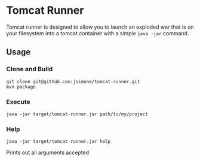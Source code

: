 # Tomcat Runner

Tomcat runner is designed to allow you to launch an exploded war that is on your filesystem into a tomcat container with a simple `java -jar` command.

## Usage

### Clone and Build

    git clone git@github.com:jsimone/tomcat-runner.git
    mvn package

### Execute

    java -jar target/tomcat-runner.jar path/to/my/project

### Help

    java -jar target/tomcat-runner.jar help

Prints out all arguments accepted

